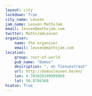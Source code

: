 ```yaml
---
layout: city                                           
lockdown: True
city_name: Leuven                                                               
jam_name: Leuven MathsJam
email: leuven@mathsjam.com
twitter: MathsJamLeuven
organiser:
    name: the organiser
    email: leuven@mathsjam.com
location:
    group: rest-of-world
    pub_name: "Domus"
    description: ", on Tiensestraat"
    url: http://domusleuven.be/en/
    lon: 4.703020199999969
    lat: 50.8786368
hiatus: True
---
```

